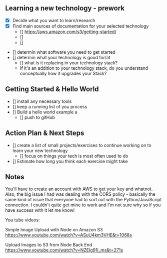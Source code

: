## Learning a new technology - prework
- [x] Decide what you want to learn/research
- [x] Find main sources of documentation for your selected technology
    - [] https://aws.amazon.com/s3/getting-started/
    - []
    - []
- [] determin what software you need to get started
- [] determin what your technology is good for/at
    - [] what is it replacing in your technology stack?
    - If it's an addition to your technology stack, do you understand conceptually how it upgrades your Stack?

## Getting Started & Hello World
- [] install any necessary tools
- [] keep a running list of you process
- [] Build a hello world example a
    - [] push to gitHub

## Action Plan & Next Steps
- [] create a list of small projects/exercises to continue working on to learn your new technology
    - [] focus on things your tech is most often used to do
- [] Estimate how long you think each exercise might take


## Notes
You'll have to create an account with AWS to get your key and whatnot. Also, the big issue I had was dealing with the CORS policy - basically the same kind of issue that everyone had to sort out with the Python/JavaScript connection. I couldn't quite get mine to work and I'm not sure why so if you have success with it let me know!

You tube videos:

Simple Image Upload with Node on Amazon S3
https://www.youtube.com/watch?v=ASuU4km3VHE&t=1068s

Upload Images to S3 from Node Back End
https://www.youtube.com/watch?v=NZElg91l_ms&t=271s
